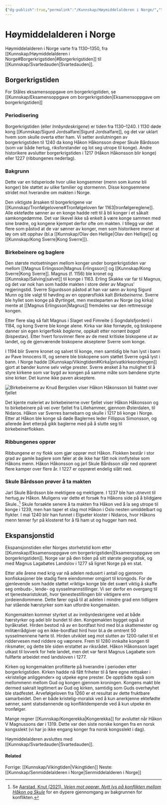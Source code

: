 ```yaml
---
{"dg-publish":true,"permalink":"/Kunnskap/Høymiddelalderen i Norge/","title":"Høymiddelalderen i Norge","tags":["historie"]}
---
```



# Høymiddelalderen i Norge
Høymiddelalderen i Norge varte fra 1130–1350, fra [[Kunnskap/Høymiddelalderen i Norge#Borgerkrigstiden\|#Borgerkrigstiden]] til [[Kunnskap/Svartedauden\|Svartedauden]].

## Borgerkrigstiden
For Ståles eksamensoppgave om borgerkrigstiden, se [[Kunnskap/Eksamensoppgave om borgerkrigstiden\|Eksamensoppgave om borgerkrigstiden]]

### Periodisering
Borgerkrigstiden (eller *Innbyrdeskrigene*) er tiden fra 1130–1240. I 1130 døde kong [[Kunnskap/Sigurd Jordsalfare\|Sigurd Jordsalfare]], og det var uklart hvem som skulle overta etter ham. Vi setter avslutningen av borgerkrigstiden til 1240 da kong Håkon Håkonsson dreper Skule Bårdsson (som var både hertug, riksforstander og lot seg utrope til konge). Andre historikere avslutter borgerkrigstiden i 1217 (Håkon Håkonsson blir konge) eller 1227 (ribbungenes nederlag).

### Bakgrunn
Dette var en tidsperiode hvor ulike kongsemner (menn som *kunne* bli konger) ble støttet av ulike familier og stormennn. Disse kongsemnene stridet mot hverandre om makten i Norge.

Den viktigste årsaken til borgerkrigene var [[Kunnskap/Tronfølgelovene#Tronfølgeloven før 1163\|tronfølgereglene]]. Alle ektefødte sønner av en konge hadde rett til å bli konger i et såkalt samkongedømme. Det var likevel ikke så enkelt å være konge sammen med sine brødre, og kongene kjempet derfor ofte om makten. I tillegg var det flere som påstod at de var sønner av konger, men som historikere mener at løy om sitt opphav (bl.a [[Kunnskap/Olav den Hellige\|Olav den Hellige]] og [[Kunnskap/Kong Sverre\|Kong Sverre]]).

### Birkebeinere og baglere
Den største motsetningen mellom konger under borgerkrigstiden var mellom [[Magnus Erlingsson\|Magnus Erlingsson]] og [[Kunnskap/Kong Sverre\|Kong Sverre]]. Magnus (f. 1156) ble kronet og [[Kunnskap/Salving\|salvet]] til konge i 1163. Erling Skakke var far til Magnus, og det var nok han som hadde makten i store deler av Magnus' regjeringstid. Sverre Sigurdsson påstod at han var sønn av kong Sigurd Munn og ble valgt til høvding av en opprørsflokk kalt *Birkebeinerne*. Sverre ble hyllet som konge på Øyrtinget, men mesteparten av Norge (og kirka) mente at [[Magnus Erlingsson\|Magnus]] fremdeles var den rettmessige kongen. 

Etter flere slag så falt Magnus i Slaget ved Fimreite (i Sogndalsfjorden) i 1184, og kong Sverre ble konge alene. Kirka var ikke fornøyde, og biskopene danner sin egen krigerflokk *baglerne*, oppkalt etter norrønt *bagall* (bispestav). Etter hvert forsvinner flere av de mest kritiske biskopene ut av landet, og de gjenværende biskopene aksepterer Sverre som konge. 

I 1194 blir Sverre kronet og salvet til konge, men samtidig ble han lyst i bann av Pave Innocens III, og senere ble biskopene som støttet Sverre også lyst i bann. I Norge hadde [[Kunnskap/Vikingtiden#Kirka\|privatkirkeordningen]] gjort at bønder kunne selv velge prester. Sverre ønsket å ha mulighet til å styre kirkene som var bygd av kongen på samme måte som bøndene styrte sine kirker. Det kunne ikke paven akseptere.

![Birkebeinerne av Knud Bergslien viser Håkon Håkonsson bli fraktet over fjellet](https://upload.wikimedia.org/wikipedia/commons/1/18/Birkebeinerne_p%C3%A5_Ski_over_Fjeldet_med_Kongsbarnet_%28cropped%29.jpg)

Det kjente maleriet av birkebeinerne over fjellet viser Håkon Håkonsson og to birkebeinere på vei over fjellet fra Lillehammer, gjennom Østerdalen, til Nidaros. Håkon var Sverres barnebarn og skulle i 1217 bli konge i Norge. Etter at Håkon ble konge så døde Baglernes leder Fillippus Simonsson, og allerede året etterpå gikk baglerne med på å slutte seg til birkebeinerflokken.

### Ribbungenes opprør
Ribbungene er ny flokk som gjør opprør mot Håkon. Flokken består i stor grad av gamle baglere som føler at de ikke har fått nok innflytelse som Håkons menn. Håkon Håkonsson og jarl Skule Bårdsson slår ned opprøret flere kamper over flere år. I 1227 er opprøret endelig slått ned.

### Skule Bårdsson prøver å ta makten
Jarl Skule Bårdsson ble mektigere og mektigere. I 1237 ble han utnevnt til hertug,av Håkon. Muligens var dette et forsøk fra Håkons side på å blidgjøre Skule..[^1] Skule forsøkte senere å ta makten fra Håkon ved å la seg utrope til konge i 1239, men han taper et slag mot Håkon i Oslo nesten umiddelbart og flykter. I mai 1240 blir han funnet i Elgseter kloster i Nidaros, hvor Håkons menn tenner fyr på klosteret for å få ham ut og hugger ham ned.

## Ekspansjonstid
Ekspansjonstiden eller Norges storhetstid kom etter [[Kunnskap/Eksamensoppgave om borgerkrigstiden\|Eksamensoppgave om borgerkrigstiden]]. Norge var på den tiden på sitt største geografisk, og med Magnus Lagabøtes Landslov i 1277 så lignet Norge på en stat.

Etter alle årene med krig var nå adelen redusert i antall og gjennom konfiskasjoner ble stadig flere eiendommer omgjort til krongods. For de gjenlevende som hadde støttet «riktig» konge ble det svært viktig å skaffe seg ombuds-, lende- og sysselmannstillinger. Vi ser derfor en overgang til et tjenestearistokrati, hvor tjenestestillingen blir viktigere enn jordeiendommene. Dette fører også til at adelen i mindre grad enn tidligere har stående hærstyrker som kan utfordre kongemakten. 

Kongemakten kommer styrket ut av innbyrdeskrigene ved at både hærstyrker og adel blir bundet til den. Kongemakten bygget også ut byråkratiet. Hirden bestod nå av en bordfast hird med bl.a skattemester og militærrådgiver og en ikke-bordfast hird hvor bl.a de omtrent 50 sysselmennene hørte til. Hirden utviklet seg mot slutten av 1200-tallet til et riddervesen med riddere og væpnere. Frem til 1280 innkalte kongen til riksmøter, og dette ble siden erstattet av riksrådet. Håkon Håkonsson laget utkast til lovverk for hele landet, men det var først Magnus Lagabøte som fullførte arbeidet med landsloven i 1277. 

Kirken og kongemakten profitterte på hverandre i perioden etter borgerkrigstiden. Kirken hadde nå fått friheter til å føre egne rettsaker i «kristelige anliggender» og utpeke egne prester. De opptrådte også som mellommenn mellom Gud og kongen gjennom kroningen. Kongens makt ble dermed sakralt legitimert av Gud og kirken, samtidig som Guds overhøyhet ble stadfestet. Arvefølgeloven fra 1260 er et resultat av dette fruktbare samarbeidet. Den er både kristelig-moralsk ved å kun anerkjenne ektefødte sønner, samt statsdannende og konfliktdempende ved å kun utpeke én tronfølger.

Mange regner [[Kunnskap/Kongerekka\|Kongerekka]] for avsluttet når Håkon V Magnussons dør i 1319. Dette var den siste norske kongen fra en norsk kongsslekt (vi har jo ikke engang konger fra norsk kongsslekt i dag). 

Høymiddelalderen avsluttes med [[Kunnskap/Svartedauden\|Svartedauden]].

#### Related
Forrige: [[Kunnskap/Vikingtiden\|Vikingtiden]]
Neste: [[Kunnskap/Senmiddelalderen i Norge\|Senmiddelalderen i Norge]]

[^1]: Se [Aarstad, Knut (2021). *Veien mot opprør. Nytt lys på konflikten mellom Håkon og Skule*](https://www.idunn.no/doi/10.18261/ht.101.2.2) for en dypere gjennomgang av bakgrunnen for konflikten.
